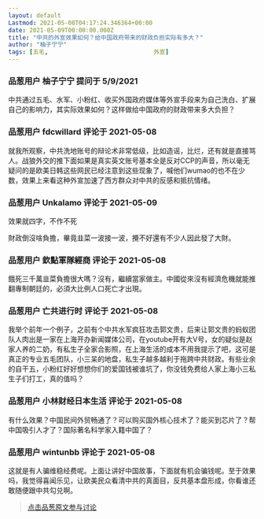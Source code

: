 ```yaml
---
layout: default
Lastmod: 2021-05-08T04:17:24.346364+00:00
date: 2021-05-09T00:00:00.000Z
title: "中共的外宣效果如何？给中国政府带来的财政负担实际有多大？"
author: "柚子宁宁"
tags: [五毛,								外宣]
---
```



### 品葱用户 **柚子宁宁** 提问于 5/9/2021
    
中共通过五毛、水军、小粉红、收买外国政府媒体等外宣手段来为自己洗白、扩展自己的影响力，其实际效果如何？这样做给中国政府的财政带来多大负担？
    
                

### 品葱用户 **fdcwillard** 评论于 2021-05-08
        
就我所观察，中共洗地账号的辩论术非常低级，比如造谣，比烂，还有就是直接骂人。战狼外交的推下面如果是真实英文账号基本全是反对CCP的声音，所以毫无疑问的是欧美日韩这些网民已经注意到这些现象了，喊他们wumao的也不在少数，效果上来看这种外宣加速了西方群众对中共的反感和抵抗情绪。
        
                

### 品葱用户 **Unkalamo** 评论于 2021-05-09
        
效果就四字，不作不死  
  
財政倒沒啥負擔，畢竟韭菜一波接一波，攪不好還有不少人因此發了大財。
        
                

### 品葱用户 **欽點軍隊經商** 评论于 2021-05-08
        
餓死三千萬韭菜負擔很大嗎？沒有，繼續當家做主。中國從來沒有經濟危機就能推翻專制朝廷的，必須大比例人口死亡才出現。
        
                

### 品葱用户 **亡共进行时** 评论于 2021-05-08
        
我举个前年一个例子，之前有个中共水军疯狂攻击郭文贵，后来让郭文贵的蚂蚁团队人肉出是一家在上海开办新闻媒体公司，在youtube开有大V号，女的疑似是赵家人养的二奶，有私生子全家合影照，在上海生活的成本不用我提示了吧，这可是真正的专业五毛团队，小三呆的地盘，私生子越多越利于拖跨中共财政。有些业余的自干五，小粉红好好想想你们的爱国钱被谁坑了，你没钱免费给人家上海小三私生子们打工，真的值吗？
        
                

### 品葱用户 **小林财经日本生活** 评论于 2021-05-08
        
有什么效果？中国民间外贸畅通了？可以购买国外核心技术了？能买到芯片了？帮中国吸引人才了？国际著名科学家入籍中国了？
        
                

### 品葱用户 **wintunbb** 评论于 2021-05-08
        
这就是有人骗维稳经费呢。上面让讲好中国故事，下面就有机会骗钱呢。至于效果吗，我觉得喜闻乐见，让欧美民众看清中共的真面目，反共基本盘形成，你看谁还敢随便跟中共勾兑啊。
        
                





> [点击品葱原文参与讨论](https://pincong.rocks/question/38614)

